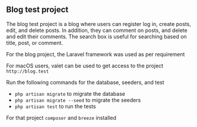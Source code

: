 
## Blog test project

The blog test project is a blog where users can register log in, create posts, edit, and delete posts. In addition, they can comment on posts, and delete and edit their comments.
The search box is useful for searching based on title, post, or comment.

For the blog project, the Laravel framework was used as per requirement

For macOS users, valet can be used to get access to the project ```http://blog.test``` 

Run the following commands for the database, seeders, and test

- ``` php artisan migrate ``` to migrate the database
- ``` php artisan migrate --seed ``` to migrate the seeders
- ``` php artisan test ``` to run the tests

For that project ``` composer ``` and ``` breeze ```  installed 

